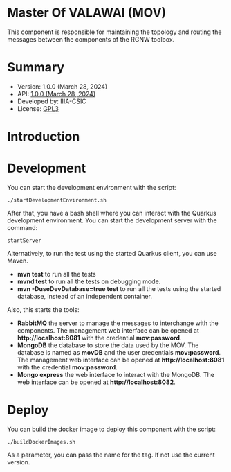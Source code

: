 # Master Of VALAWAI (MOV)

This component is responsible for maintaining the topology
and routing the messages between the components of the RGNW toolbox.


# Summary

- Version: 1.0.0 (March 28, 2024)
- API: [1.0.0 (March 28, 2024)](./asyncapi.yml)
- Developed by: IIIA-CSIC
- License: [GPL3](LICENSE)

# Introduction


# Development

You can start the development environment with the script:

```shell script
./startDevelopmentEnvironment.sh
```

After that, you have a bash shell where you can interact with
the Quarkus development environment. You can start the development
server with the command:

```shell script
startServer
```

Alternatively, to run the test using the started Quarkus client, you can use Maven.

 * __mvn test__  to run all the tests
 * __mvnd test__  to run all the tests on debugging mode.
 * __mvn -DuseDevDatabase=true test__  to run all the tests using the started database,
 	instead of an independent container.

Also, this starts the tools:

 * __RabbitMQ__  the server to manage the messages to interchange with the components.
 The management web interface can be opened at **http://localhost:8081** with the credential
 **mov**:**password**.
 * __MongoDB__  the database to store the data used by the MOV. The database is named as **movDB** and the user credentials **mov:password**.
 The management web interface can be opened at **http://localhost:8081** with the credential
 **mov**:**password**.
 * __Mongo express__  the web interface to interact with the MongoDB. The web interface
  can be opened at **http://localhost:8082**.


# Deploy

You can build the docker image to deploy this component with the script:

```shell script
./buildDockerImages.sh
```

As a parameter, you can pass the name for the tag. If not use the current version.

